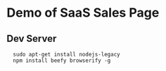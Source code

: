 # Demo of SaaS Sales Page

## Dev Server
```
  sudo apt-get install nodejs-legacy
  npm install beefy browserify -g
```
